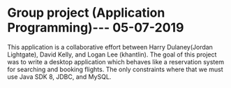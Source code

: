# Group project (Application Programming)--- 05-07-2019
This application is a collaborative effort between Harry Dulaney(Jordan Lightgate), David Kelly, and Logan Lee (khantlin). 
The goal of this project was to write a desktop application which behaves like a reservation system for searching and booking flights.
The only constraints where that we must use Java SDK 8, JDBC, and MySQL. 

